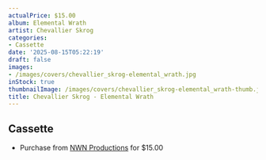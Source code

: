 ```yaml
---
actualPrice: $15.00
album: Elemental Wrath
artist: Chevallier Skrog
categories:
- Cassette
date: '2025-08-15T05:22:19'
draft: false
images:
- /images/covers/chevallier_skrog-elemental_wrath.jpg
inStock: true
thumbnailImage: /images/covers/chevallier_skrog-elemental_wrath-thumb.jpg
title: Chevallier Skrog - Elemental Wrath
---
```


## Cassette
* Purchase from [NWN Productions](http://shop.nwnprod.com/index.php?route=product/product&path=73&product_id=56387&sort=pd.name&order=ASC) for $15.00

